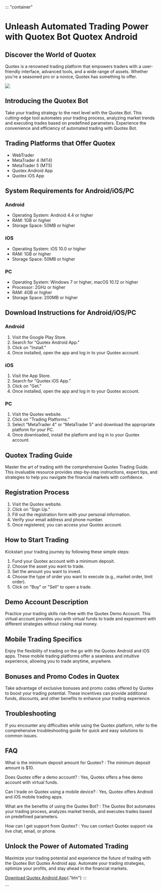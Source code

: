 ::: \"container\"
# Unleash Automated Trading Power with Quotex Bot Quotex Android

## Discover the World of Quotex

Quotex is a renowned trading platform that empowers traders with a
user-friendly interface, advanced tools, and a wide range of assets.
Whether you\'re a seasoned pro or a novice, Quotex has something to
offer.

[![](https://static.quotex.io/files/4_en/300_250.jpg)](https://traff.sbs/brokerqxlid)

## Introducing the Quotex Bot

Take your trading strategy to the next level with the Quotex Bot. This
cutting-edge tool automates your trading process, analyzing market
trends and executing trades based on predefined parameters. Experience
the convenience and efficiency of automated trading with Quotex Bot.

## Trading Platforms that Offer Quotex

-   WebTrader
-   MetaTrader 4 (MT4)
-   MetaTrader 5 (MT5)
-   Quotex Android App
-   Quotex iOS App

## System Requirements for Android/iOS/PC

### Android

-   Operating System: Android 4.4 or higher
-   RAM: 1GB or higher
-   Storage Space: 50MB or higher

### iOS

-   Operating System: iOS 10.0 or higher
-   RAM: 1GB or higher
-   Storage Space: 50MB or higher

### PC

-   Operating System: Windows 7 or higher, macOS 10.12 or higher
-   Processor: 2GHz or higher
-   RAM: 4GB or higher
-   Storage Space: 200MB or higher

## Download Instructions for Android/iOS/PC

### Android

1.  Visit the Google Play Store.
2.  Search for "Quotex Android App."
3.  Click on "Install."
4.  Once installed, open the app and log in to your Quotex account.

### iOS

1.  Visit the App Store.
2.  Search for "Quotex iOS App."
3.  Click on "Get."
4.  Once installed, open the app and log in to your Quotex account.

### PC

1.  Visit the Quotex website.
2.  Click on "Trading Platforms."
3.  Select "MetaTrader 4" or "MetaTrader 5" and download the
    appropriate platform for your PC.
4.  Once downloaded, install the platform and log in to your Quotex
    account.

## Quotex Trading Guide

Master the art of trading with the comprehensive Quotex Trading Guide.
This invaluable resource provides step-by-step instructions, expert
tips, and strategies to help you navigate the financial markets with
confidence.

## Registration Process

1.  Visit the Quotex website.
2.  Click on "Sign Up."
3.  Fill out the registration form with your personal information.
4.  Verify your email address and phone number.
5.  Once registered, you can access your Quotex account.

## How to Start Trading

Kickstart your trading journey by following these simple steps:

1.  Fund your Quotex account with a minimum deposit.
2.  Choose the asset you want to trade.
3.  Set the amount you want to invest.
4.  Choose the type of order you want to execute (e.g., market order,
    limit order).
5.  Click on "Buy" or "Sell" to open a trade.

## Demo Account Description

Practice your trading skills risk-free with the Quotex Demo Account.
This virtual account provides you with virtual funds to trade and
experiment with different strategies without risking real money.

## Mobile Trading Specifics

Enjoy the flexibility of trading on the go with the Quotex Android and
iOS apps. These mobile trading platforms offer a seamless and intuitive
experience, allowing you to trade anytime, anywhere.

## Bonuses and Promo Codes in Quotex

Take advantage of exclusive bonuses and promo codes offered by Quotex to
boost your trading potential. These incentives can provide additional
funds, discounts, and other benefits to enhance your trading experience.

## Troubleshooting

If you encounter any difficulties while using the Quotex platform, refer
to the comprehensive troubleshooting guide for quick and easy solutions
to common issues.

## FAQ

What is the minimum deposit amount for Quotex?
:   The minimum deposit amount is \$10.

Does Quotex offer a demo account?
:   Yes, Quotex offers a free demo account with virtual funds.

Can I trade on Quotex using a mobile device?
:   Yes, Quotex offers Android and iOS mobile trading apps.

What are the benefits of using the Quotex Bot?
:   The Quotex Bot automates your trading process, analyzes market
    trends, and executes trades based on predefined parameters.

How can I get support from Quotex?
:   You can contact Quotex support via live chat, email, or phone.

## Unlock the Power of Automated Trading

Maximize your trading potential and experience the future of trading
with the Quotex Bot Quotex Android app. Automate your trading
strategies, optimize your profits, and stay ahead in the financial
markets.

[Download Quotex Android
App](\%22https://traff.sbs/brokerqxlid\%22){."btn"}
:::

\`\`\`

